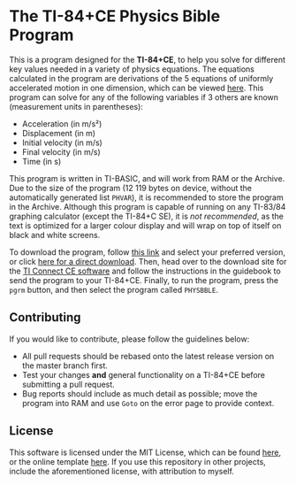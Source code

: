 # The TI-84+CE Physics Bible Program

This is a program designed for the **TI-84+CE**, to help you solve for different key values needed in a variety of physics equations. The equations calculated in the program are derivations of the 5 equations of uniformly accelerated motion in one dimension, which can be viewed [here](https://i.imgur.com/5MSZ8Nv.jpg). This program can solve for any of the following variables if 3 others are known (measurement units in parentheses):

- Acceleration (in m/s²)
- Displacement (in m)
- Initial velocity (in m/s)
- Final velocity (in m/s)
- Time (in s)

This program is written in TI-BASIC, and will work from RAM or the Archive. Due to the size of the program (12 119 bytes on device, without the automatically generated list ```PHVAR```), it is recommended to store the program in the Archive. Although this program is capable of running on any TI-83/84 graphing calculator (except the TI-84+C SE), it is *not recommended*, as the text is optimized for a larger colour display and will wrap on top of itself on black and white screens.

To download the program, follow [this link](https://github.com/cam-rod/TI84CE-physics-bible/releases) and select  your preferred version, or click [here for a direct download](https://github.com/cam-rod/TI84CE-physics-bible/releases/download/v1.0.0/PHYSBBLE.8xp). Then, head over to the download site for the [TI Connect CE software](https://education.ti.com/en/products/computer-software/ti-connect-ce-sw) and follow the instructions in the guidebook to send the program to your TI-84+CE. Finally, to run the program, press the ```pgrm``` button, and then select the program called ```PHYSBBLE```.

## Contributing

If you would like to contribute, please follow the guidelines below:

- All pull requests should be rebased onto the latest release version on the master branch first.
- Test your changes **and** general functionality on a TI-84+CE before submitting a pull request.
- Bug reports should include as much detail as possible; move the program into RAM and use ```Goto``` on the error page to provide context.

## License

This software is licensed under the MIT License, which can be found [here](LICENSE), or the online template [here](https://opensource.org/licenses/MIT). If you use this repository in other projects, include the aforementioned license, with attribution to myself.
